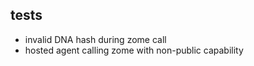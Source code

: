 
## tests

- invalid DNA hash during zome call
- hosted agent calling zome with non-public capability